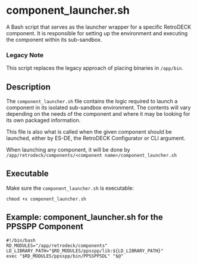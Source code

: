 # component_launcher.sh

A Bash script that serves as the launcher wrapper for a specific RetroDECK component. It is responsible for setting up the environment and executing the component within its sub-sandbox.

### Legacy Note

This script replaces the legacy approach of placing binaries in `/app/bin`. 

## Description

The `component_launcher.sh` file contains the logic required to launch a component in its isolated sub-sandbox environment. The contents will vary depending on the needs of the component and where it may be looking for its own packaged information.

This file is also what is called when the given component should be launched, either by ES-DE, the RetroDECK Configurator or CLI argument. 

When launching any component, it will be done by `/app/retrodeck/components/<component name>/component_launcher.sh`

## Executable

Make sure the `component_launcher.sh` is executable: 

```
chmod +x component_launcher.sh
```

## Example: component_launcher.sh for the PPSSPP Component

```
#!/bin/bash
RD_MODULES="/app/retrodeck/components"
LD_LIBRARY_PATH="$RD_MODULES/ppsspp/lib:${LD_LIBRARY_PATH}"
exec "$RD_MODULES/ppsspp/bin/PPSSPPSDL" "$@"
```
